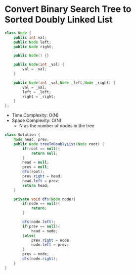 # Convert Binary Search Tree to Sorted Doubly Linked List

```java
class Node {
    public int val;
    public Node left;
    public Node right;

    public Node() {}

    public Node(int _val) {
        val = _val;
    }

    public Node(int _val,Node _left,Node _right) {
        val = _val;
        left = _left;
        right = _right;
    }
};
```

- Time Complexity: O(N)
- Space Complexity: O(N)
  - N as the number of nodes in the tree

```java
class Solution {
    Node head, prev;
    public Node treeToDoublyList(Node root) {
        if(root == null){
            return null;
        }
        head = null;
        prev = null;
        dfs(root);
        prev.right = head;
        head.left = prev;
        return head;
    }

    private void dfs(Node node){
        if(node == null){
            return;
        }

        dfs(node.left);
        if(prev == null){
            head = node;
        }else{
            prev.right = node;
            node.left = prev;
        }
        prev = node;
        dfs(node.right);
    }
}
```